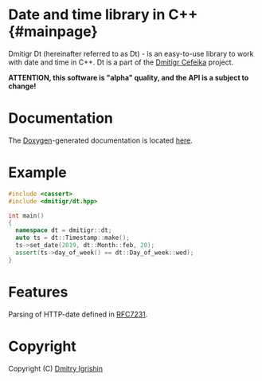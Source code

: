 Date and time library in C++ {#mainpage}
========================================

Dmitigr Dt (hereinafter referred to as Dt) - is an easy-to-use library to work
with date and time in C++. Dt is a part of the [Dmitigr Cefeika][dmitigr_cefeika]
project.

**ATTENTION, this software is "alpha" quality, and the API is a subject to change!**

Documentation
=============

The [Doxygen]-generated documentation is located [here][dmitigr_dt_doc].

Example
=======

```cpp
#include <cassert>
#include <dmitigr/dt.hpp>

int main()
{
  namespace dt = dmitigr::dt;
  auto ts = dt::Timestamp::make();
  ts->set_date(2019, dt::Month::feb, 20);
  assert(ts->day_of_week() == dt::Day_of_week::wed);
}
```

Features
========

Parsing of HTTP-date defined in [RFC7231][rfc7231_7111].

Copyright
=========

Copyright (C) [Dmitry Igrishin][dmitigr_mail]

[dmitigr_mail]: mailto:dmitigr@gmail.com
[dmitigr_cefeika]: https://github.com/dmitigr/cefeika.git
[dmitigr_dt_doc]: http://dmitigr.ru/en/projects/cefeika/dt/doc/

[Doxygen]: http://doxygen.org/
[rfc7231_7111]: https://tools.ietf.org/html/rfc7231#section-7.1.1.1
